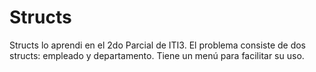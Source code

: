 Structs
=======

Structs lo aprendi en el 2do Parcial de ITI3. El problema consiste de dos structs: empleado y departamento. Tiene un menú para facilitar su uso.
